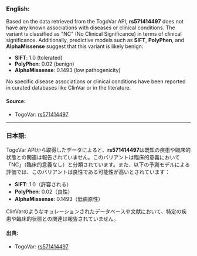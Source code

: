### English:
Based on the data retrieved from the TogoVar API, **rs571414497** does not have any known associations with diseases or clinical conditions. The variant is classified as "NC" (No Clinical Significance) in terms of clinical significance. Additionally, predictive models such as **SIFT**, **PolyPhen**, and **AlphaMissense** suggest that this variant is likely benign:
- **SIFT**: 1.0 (tolerated)
- **PolyPhen**: 0.02 (benign)
- **AlphaMissense**: 0.1493 (low pathogenicity)

No specific disease associations or clinical conditions have been reported in curated databases like ClinVar or in the literature.

#### Source:
- TogoVar: [rs571414497](https://togovar.org/variant/tgv397740557)

---

### 日本語:
TogoVar APIから取得したデータによると、**rs571414497**は既知の疾患や臨床的状態との関連は報告されていません。このバリアントは臨床的意義において「NC」（臨床的意義なし）と分類されています。また、以下の予測モデルによる評価では、このバリアントは良性である可能性が高いとされています：
- **SIFT**: 1.0（許容される）
- **PolyPhen**: 0.02（良性）
- **AlphaMissense**: 0.1493（低病原性）

ClinVarのようなキュレーションされたデータベースや文献において、特定の疾患や臨床的状態との関連は報告されていません。

#### 出典:
- TogoVar: [rs571414497](https://togovar.org/variant/tgv397740557)